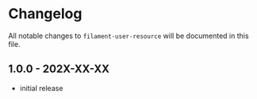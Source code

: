 # Changelog

All notable changes to `filament-user-resource` will be documented in this file.

## 1.0.0 - 202X-XX-XX

- initial release
